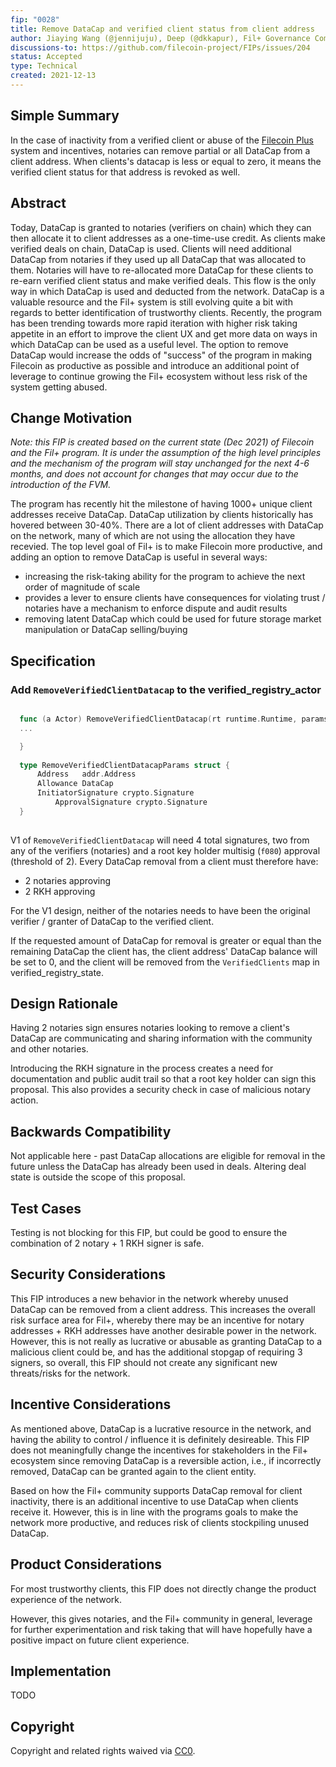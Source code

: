 ```yaml
---
fip: "0028"
title: Remove DataCap and verified client status from client address
author: Jiaying Wang (@jennijuju), Deep (@dkkapur), Fil+ Governance Community
discussions-to: https://github.com/filecoin-project/FIPs/issues/204
status: Accepted
type: Technical
created: 2021-12-13
---
```


## Simple Summary
<!--"If you can't explain it simply, you don't understand it well enough." Provide a simplified and layman-accessible explanation of the FIP.-->
In the case of inactivity from a verified client or abuse of the [Filecoin Plus](https://docs.filecoin.io/store/filecoin-plus/) system and incentives, notaries can remove partial or all DataCap from a client address. When clients's datacap is less or equal to zero, it means the verified client status for that address is revoked as well. 

## Abstract
<!--A short (~200 word) description of the technical issue being addressed.-->
Today, DataCap is granted to notaries (verifiers on chain) which they can then allocate it to client addresses as a one-time-use credit. As clients make verified deals on chain, DataCap is used. Clients will need additional DataCap from notaries if they used up all DataCap that was allocated to them. Notaries will have to re-allocated more DataCap for these clients to re-earn verified client status and make verified deals. This flow is the only way in which DataCap is used and deducted from the network. DataCap is a valuable resource and the Fil+ system is still evolving quite a bit with regards to better identification of trustworthy clients. Recently, the program has been trending towards more rapid iteration with higher risk taking appetite in an effort to improve the client UX and get more data on ways in which DataCap can be used as a useful level. The option to remove DataCap would increase the odds of "success" of the program in making Filecoin as productive as possible and introduce an additional point of leverage to continue growing the Fil+ ecosystem without less risk of the system getting abused.

## Change Motivation
<!--The motivation is critical for FIPs that want to change the Filecoin protocol. It should clearly explain why the existing protocol specification is inadequate to address the problem that the FIP solves. FIP submissions without sufficient motivation may be rejected outright.-->

_Note: this FIP is created based on the current state (Dec 2021) of Filecoin and the Fil+ program. It is under the assumption of the high level principles and the mechanism of the program will stay unchanged for the next 4-6 months, and does not account for changes that may occur due to the introduction of the FVM._

The program has recently hit the milestone of having 1000+ unique client addresses receive DataCap. DataCap utilization by clients historically has hovered between 30-40%. There are a lot of client addresses with DataCap on the network, many of which are not using the allocation they have recevied. The top level goal of Fil+ is to make Filecoin more productive, and adding an option to remove DataCap is useful in several ways:

- increasing the risk-taking ability for the program to achieve the next order of magnitude of scale
- provides a lever to ensure clients have consequences for violating trust / notaries have a mechanism to enforce dispute and audit results
- removing latent DataCap which could be used for future storage market manipulation or DataCap selling/buying


## Specification
<!--The technical specification should describe the syntax and semantics of any new feature. The specification should be detailed enough to allow competing, interoperable implementations for any of the current Filecoin implementations. -->

### Add `RemoveVerifiedClientDatacap` to the verified_registry_actor

<TO BE REVIEWED>

```go

  func (a Actor) RemoveVerifiedClientDatacap(rt runtime.Runtime, params * RemoveVerifiedClientDatacapParams) * RemoveVerifiedClientDatacapReturn {
  ...

  }
  
  type RemoveVerifiedClientDatacapParams struct {
	  Address   addr.Address
	  Allowance DataCap
	  InitiatorSignature crypto.Signature
          ApprovalSignature crypto.Signature
  }
	
```
	
V1 of `RemoveVerifiedClientDatacap` will need 4 total signatures, two from any of the verifiers (notaries) and a root key holder multisig (`f080`) approval (threshold of 2). Every DataCap removal from a client must therefore have:

- 2 notaries approving
- 2 RKH approving

For the V1 design, neither of the notaries needs to have been the original verifier / granter of DataCap to the verified client.

If the requested amount of DataCap for removal is greater or equal than the remaining DataCap the client has, the client address' DataCap balance will be set to 0, and the client will be removed from the `VerifiedClients` map in verified_registry_state.


## Design Rationale
<!--The rationale fleshes out the specification by describing what motivated the design and why particular design decisions were made. It should describe alternate designs that were considered and related work, e.g. how the feature is supported in other languages. The rationale may also provide evidence of consensus within the community, and should discuss important objections or concerns raised during discussion.-->

Having 2 notaries sign ensures notaries looking to remove a client's DataCap are communicating and sharing information with the community and other notaries. 

Introducing the RKH signature in the process creates a need for documentation and public audit trail so that a root key holder can sign this proposal. This also provides a security check in case of malicious notary action. 


## Backwards Compatibility
<!--All FIPs that introduce backwards incompatibilities must include a section describing these incompatibilities and their severity. The FIP must explain how the author proposes to deal with these incompatibilities. FIP submissions without a sufficient backwards compatibility treatise may be rejected outright.-->

Not applicable here - past DataCap allocations are eligible for removal in the future unless the DataCap has already been used in deals. Altering deal state is outside the scope of this proposal.

## Test Cases
<!--Test cases
 for an implementation are mandatory for FIPs that are affecting consensus changes. Other FIPs can choose to include links to test cases if applicable.-->

Testing is not blocking for this FIP, but could be good to ensure the combination of 2 notary + 1 RKH signer is safe.

## Security Considerations
<!--All FIPs must contain a section that discusses the security implications/considerations relevant to the proposed change. Include information that might be important for security discussions, surfaces risks and can be used throughout the life cycle of the proposal. E.g. include security-relevant design decisions, concerns, important discussions, implementation-specific guidance and pitfalls, an outline of threats and risks and how they are being addressed. FIP submissions missing the "Security Considerations" section will be rejected. A FIP cannot proceed to status "Final" without a Security Considerations discussion deemed sufficient by the reviewers.-->

This FIP introduces a new behavior in the network whereby unused DataCap can be removed from a client address. This increases the overall risk surface area for Fil+, whereby there may be an incentive for notary addresses + RKH addresses have another desirable power in the network. However, this is not really as lucrative or abusable as granting DataCap to a malicious client could be, and has the additional stopgap of requiring 3 signers, so overall, this FIP should not create any significant new threats/risks for the network. 

## Incentive Considerations
<!--All FIPs must contain a section that discusses the incentive implications/considerations relative to the proposed change. Include information that might be important for incentive discussion. A discussion on how the proposed change will incentivize reliable and useful storage is required. FIP submissions missing the "Incentive Considerations" section will be rejected. An FIP cannot proceed to status "Final" without a Incentive Considerations discussion deemed sufficient by the reviewers.-->

As mentioned above, DataCap is a lucrative resource in the network, and having the ability to control / influence it is definitely desireable. This FIP does not meaningfully change the incentives for stakeholders in the Fil+ ecosystem since removing DataCap is a reversible action, i.e., if incorrectly removed, DataCap can be granted again to the client entity.

Based on how the Fil+ community supports DataCap removal  for client inactivity, there is an additional incentive to use DataCap when clients receive it. However, this is in line with the programs goals to make the network more productive, and reduces risk of clients stockpiling unused DataCap.

## Product Considerations
<!--All FIPs must contain a section that discusses the product implications/considerations relative to the proposed change. Include information that might be important for product discussion. A discussion on how the proposed change will enable better storage-related goods and services to be developed on Filecoin. FIP submissions missing the "Product Considerations" section will be rejected. An FIP cannot proceed to status "Final" without a Product Considerations discussion deemed sufficient by the reviewers.-->

For most trustworthy clients, this FIP does not directly change the product experience of the network. 

However, this gives notaries, and the Fil+ community in general, leverage for further experimentation and risk taking that will have hopefully have a positive impact on future client experience.

## Implementation
<!--The implementations must be completed before any core FIP is given status "Final", but it need not be completed before the FIP is accepted. While there is merit to the approach of reaching consensus on the specification and rationale before writing code, the principle of "rough consensus and running code" is still useful when it comes to resolving many discussions of API details.-->
TODO

## Copyright
Copyright and related rights waived via [CC0](https://creativecommons.org/publicdomain/zero/1.0/).

